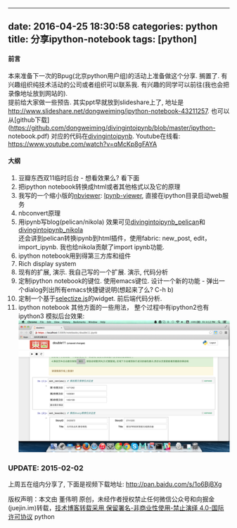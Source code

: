 
---
date: 2016-04-25 18:30:58
categories: python
title: 分享ipython-notebook
tags: [python]
---
#### 前言
本来准备下一次的Bpug(北京python用户组)的活动上准备做这个分享. 搁置了. 有兴趣组织纯技术活动的公司或者组织可以联系我.
有兴趣的同学可以前往(我也会把录像地址放到网站的).  
提前给大家做一些预告. 其实ppt早就放到slideshare上了,
地址是<http://www.slideshare.net/dongweiming/ipython-notebook-43211257>.
也可以从[github下载](https://github.com/dongweiming/divingintoipynb/blob/master/ipython-
notebook.pdf)
对应的代码在[divingintoipynb](https://github.com/dongweiming/divingintoipynb).
Youtube在线看: <https://www.youtube.com/watch?v=qMcKp8gFAYA>
#### 大纲
  1. 豆瓣东西双11临时后台 - 想看效果么? 看下面
  2. 把ipython notebook转换成html或者其他格式以及它的原理
  3. 我写的一个缩小版的[nbviewer](https://github.com/jupyter/nbviewer): [Ipynb-viewer](https://github.com/dongweiming/Ipynb-viewer), 直接在ipython目录启动web服务
  4. nbconvert原理
  5. 用ipynb写blog(pelican/nikola) 效果可见[divingintoipynb_pelican](http://dongweiming.github.io/divingintoipynb_pelican)和[divingintoipynb_nikola](http://dongweiming.github.io/divingintoipynb_nikola/)  
还会讲到pelican转换ipynb到html插件，使用fabric: new_post, edit，import_ipynb.
我也给nikola贡献了import ipynb功能.
  6. ipython notebook用到得第三方库和组件
  7. Rich display system
  8. 现有的扩展, 演示. 我自己写的一个扩展. 演示, 代码分析
  9. 定制ipython notebook的键位. 使用emacs键位. 设计一个新的功能 - 弹出一个dialog列出所有emacs快捷键说明(想起来了么? C-h b)
  10. 定制一个基于[selectize.js](https://github.com/brianreavis/selectize.js)的widget. 前后端代码分析.
  11. ipython notebook 其他方面的一些用法， 整个过程中有ipython2也有ipython3
模拟后台效果:
![](https://github.com/dongweiming/divingintoipynb/raw/master/double11/double11.png)
### UPDATE: 2015-02-02
上周五在组内分享了, 下面是视频下载地址: <http://pan.baidu.com/s/1o6BjBXg>

版权声明：本文由 董伟明 原创，未经作者授权禁止任何微信公众号和向掘金(juejin.im)转载，[技术博客转载采用 保留署名-非商业性使用-禁止演绎 4.0-国际许可协议](https://creativecommons.org/licenses/by-nc-nd/4.0/deed.zh)
python
